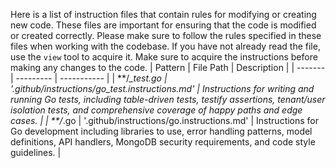 Here is a list of instruction files that contain rules for modifying or creating new code.
These files are important for ensuring that the code is modified or created correctly.
Please make sure to follow the rules specified in these files when working with the codebase.
If you have not already read the file, use the `view` tool to acquire it.
Make sure to acquire the instructions before making any changes to the code.
| Pattern | File Path | Description |
| ------- | --------- | ----------- |
| **/*_test.go | '.github/instructions/go_test.instructions.md' | Instructions for writing and running Go tests, including table-driven tests, testify assertions, tenant/user isolation tests, and comprehensive coverage of happy paths and edge cases. |
| **/*.go | '.github/instructions/go.instructions.md' | Instructions for Go development including libraries to use, error handling patterns, model definitions, API handlers, MongoDB security requirements, and code style guidelines. |
